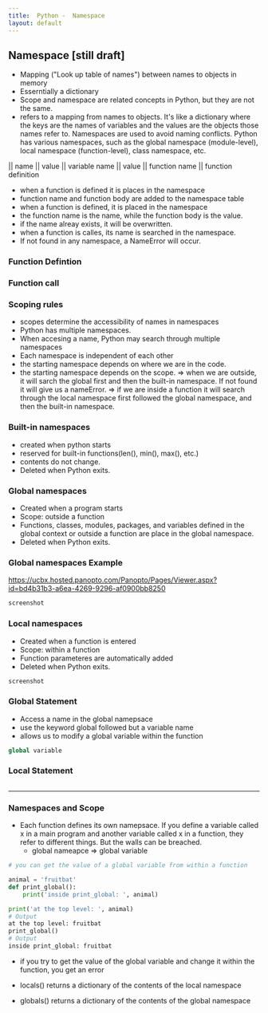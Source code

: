 ```yaml
---
title:  Python -  Namespace 
layout: default
---
```


## Namespace [still draft]

* Mapping ("Look up table of names") between names to objects in memory
* Esserntially a dictionary
* Scope and namespace are related concepts in Python, but they are not the same.
* refers to a mapping from names to objects. It's like a dictionary where the keys are the names of variables and the values are the objects those names refer to. Namespaces are used to avoid naming conflicts. Python has various namespaces, such as the global namespace (module-level), local namespace (function-level), class namespace, etc.


|| name || value
|| variable name || value
|| function name || function definition

* when a function is defined it is places in the namespace
* function name and function body are added to the namespace table
* when a function is defined, it is placed in the namespace
* the function name is the name, while the function body is the value.
* if the name alreay exists, it will be overwritten. 
* when a function is calles, its name is searched in the namespace.
* If not found in any namespace, a NameError will occur.


### Function Defintion


### Function call


### Scoping rules

* scopes determine the accessibility of names in namespaces
* Python has multiple namespaces. 
* When accesing a name, Python may search through multiple namespaces
* Each namespace is independent of each other
* the starting namespace depends on where we are in the code.
* the starting namespace depends on the scope.
=> when we are outside, it will sarch the global first and then the built-in namespace. If not found it will give us a nameError.
=> if we are inside a function it will search through the local namespace first followed the global namespace, and then the built-in namespace.

### Built-in namespaces

* created when python starts
* reserved for built-in functions(len(), min(), max(), etc.)
* contents do not change.
* Deleted when Python exits.

### Global namespaces

* Created when a program starts
* Scope: outside a function
* Functions, classes, modules, packages, and variables defined in the global context or outside a function are place in the global namespace.
* Deleted when Python exits.

### Global namespaces Example
https://ucbx.hosted.panopto.com/Panopto/Pages/Viewer.aspx?id=bd4b31b3-a6ea-4269-9296-af0900bb8250

```python
screenshot
```


### Local namespaces

* Created when a function is entered
* Scope: within a function
* Function parameteres are automatically added
* Deleted when Python exits.

```python
screenshot
```

### Global Statement

* Access a name in the global namepsace
* use the keyword global followed but a variable name
* allows us to modify a global variable within the function

```python
global variable
```

### Local Statement

```python

```

---

### Namespaces and Scope

* Each function defines its own namepsace. If you define a variable called x in a main program and another variable called x  in a function, they refer to different things. But the walls can be breached.
  * global nameapce => global variable

```python
# you can get the value of a global variable from within a function

animal = 'fruitbat'
def print_global():
    print('inside print_global: ', animal)

print('at the top level: ', animal)
# Output
at the top level: fruitbat
print_global()
# Output
inside print_global: fruitbat
```

* if you try to get the value of the global variable and change it within the function, you get an error


* locals() returns a dictionary of the contents of the local namespace
* globals() returns a dictionary of the contents of the global namespace

```python

```
